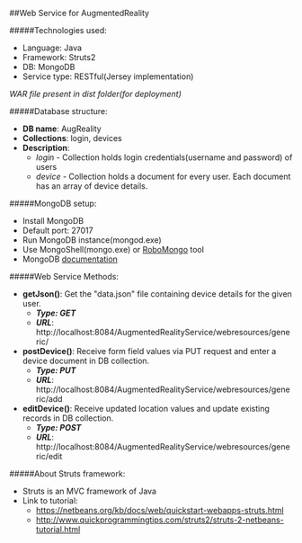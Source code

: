 ##Web Service for AugmentedReality



#####Technologies used:
* Language: Java
* Framework: Struts2
* DB: MongoDB
* Service type: RESTful(Jersey implementation)

_WAR file present in dist folder(for deployment)_


#####Database structure:
* __DB name__: AugReality
* __Collections__: login, devices
* __Description__:
	* _login_ - Collection holds login credentials(username and password) of users 
	* _device_ - Collection holds a document for every user. Each document has an array of device details.

	
#####MongoDB setup:
* Install MongoDB
* Default port: 27017
* Run MongoDB instance(mongod.exe)
* Use MongoShell(mongo.exe) or [RoboMongo](http://robomongo.org/) tool
* MongoDB [documentation](http://docs.mongodb.org/manual/)


#####Web Service Methods:
* __getJson()__: Get the "data.json" file containing device details for the given user. 
	* __*Type: GET*__
	* __*URL*__: http://localhost:8084/AugmentedRealityService/webresources/generic/<username>
* __postDevice()__: Receive form field values via PUT request and enter a device document in DB collection.
	* __*Type: PUT*__
	* __*URL*__: http://localhost:8084/AugmentedRealityService/webresources/generic/add
* __editDevice()__: Receive updated location values and update existing records in DB collection.
	* __*Type: POST*__
	* __*URL*__: http://localhost:8084/AugmentedRealityService/webresources/generic/edit

	
#####About Struts framework:
* Struts is an MVC framework of Java
* Link to tutorial: 
	* https://netbeans.org/kb/docs/web/quickstart-webapps-struts.html
	* http://www.quickprogrammingtips.com/struts2/struts-2-netbeans-tutorial.html
